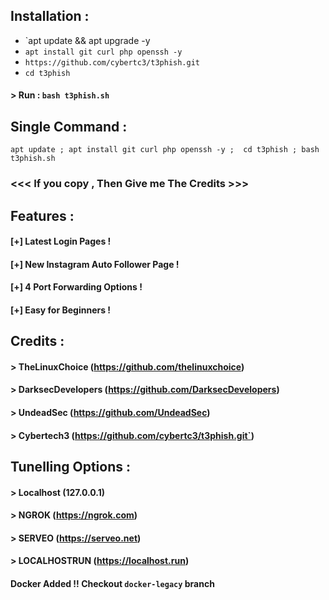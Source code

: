 ## Installation :

* `apt update && apt upgrade -y
* `apt install git curl php openssh -y`
* `https://github.com/cybertc3/t3phish.git`
* `cd t3phish`
#### > Run : `bash t3phish.sh`

## Single Command :
```
apt update ; apt install git curl php openssh -y ;  cd t3phish ; bash t3phish.sh
```

### <<< If you copy , Then Give me The Credits >>>

## Features :
#### [+] Latest Login Pages !
#### [+] New Instagram Auto Follower Page !
#### [+] 4 Port Forwarding Options !
#### [+] Easy for Beginners !

## Credits :
#### > TheLinuxChoice (https://github.com/thelinuxchoice)
#### > DarksecDevelopers (https://github.com/DarksecDevelopers)
#### > UndeadSec (https://github.com/UndeadSec)
#### > Cybertech3 (https://github.com/cybertc3/t3phish.git`)

## Tunelling Options :
#### > Localhost (127.0.0.1)
#### > NGROK (https://ngrok.com)
#### > SERVEO (https://serveo.net)
#### > LOCALHOSTRUN (https://localhost.run)


#### Docker Added !!  Checkout `docker-legacy` branch

